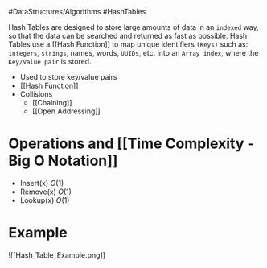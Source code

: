 #DataStructures/Algorithms #HashTables

Hash Tables are designed to store large amounts of data in an `indexed` way, so that the data can be searched and returned as fast as possible. Hash Tables use a [[Hash Function]] to map unique identifiers `(Keys)` such as: `integers`, `strings`, names, words, `UUIDs`, etc. into an `Array index`, where the `Key/Value pair` is stored. 

- Used to store key/value pairs
- [[Hash Function]]
- Collisions
	- [[Chaining]]
	- [[Open Addressing]]

# Operations and [[Time Complexity - Big O Notation]]

- Insert(x) $O(1)$
- Remove(x) $O(1)$
- Lookup(x) $O(1)$

# Example
![[Hash_Table_Example.png]]